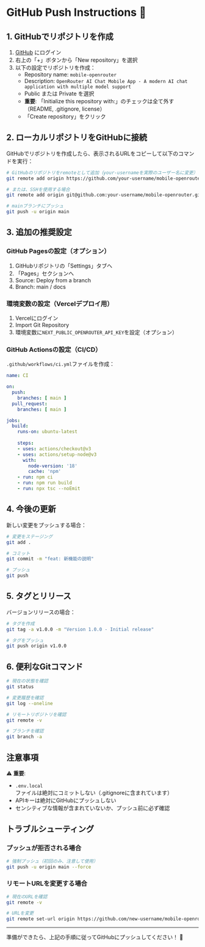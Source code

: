 # GitHub Push Instructions 🚀

## 1. GitHubでリポジトリを作成

1. [GitHub](https://github.com) にログイン
2. 右上の「+」ボタンから「New repository」を選択
3. 以下の設定でリポジトリを作成：
   - Repository name: `mobile-openrouter`
   - Description: `OpenRouter AI Chat Mobile App - A modern AI chat application with multiple model support`
   - Public または Private を選択
   - **重要**: 「Initialize this repository with:」のチェックは全て外す（README, .gitignore, license）
   - 「Create repository」をクリック

## 2. ローカルリポジトリをGitHubに接続

GitHubでリポジトリを作成したら、表示されるURLをコピーして以下のコマンドを実行：

```bash
# GitHubのリポジトリをremoteとして追加（your-usernameを実際のユーザー名に変更）
git remote add origin https://github.com/your-username/mobile-openrouter.git

# または、SSHを使用する場合
git remote add origin git@github.com:your-username/mobile-openrouter.git

# mainブランチにプッシュ
git push -u origin main
```

## 3. 追加の推奨設定

### GitHub Pagesの設定（オプション）
1. GitHubリポジトリの「Settings」タブへ
2. 「Pages」セクションへ
3. Source: Deploy from a branch
4. Branch: main / docs

### 環境変数の設定（Vercelデプロイ用）
1. Vercelにログイン
2. Import Git Repository
3. 環境変数に`NEXT_PUBLIC_OPENROUTER_API_KEY`を設定（オプション）

### GitHub Actionsの設定（CI/CD）
`.github/workflows/ci.yml`ファイルを作成：

```yaml
name: CI

on:
  push:
    branches: [ main ]
  pull_request:
    branches: [ main ]

jobs:
  build:
    runs-on: ubuntu-latest
    
    steps:
    - uses: actions/checkout@v3
    - uses: actions/setup-node@v3
      with:
        node-version: '18'
        cache: 'npm'
    - run: npm ci
    - run: npm run build
    - run: npx tsc --noEmit
```

## 4. 今後の更新

新しい変更をプッシュする場合：

```bash
# 変更をステージング
git add .

# コミット
git commit -m "feat: 新機能の説明"

# プッシュ
git push
```

## 5. タグとリリース

バージョンリリースの場合：

```bash
# タグを作成
git tag -a v1.0.0 -m "Version 1.0.0 - Initial release"

# タグをプッシュ
git push origin v1.0.0
```

## 6. 便利なGitコマンド

```bash
# 現在の状態を確認
git status

# 変更履歴を確認
git log --oneline

# リモートリポジトリを確認
git remote -v

# ブランチを確認
git branch -a
```

## 注意事項

⚠️ **重要**: 
- `.env.local`ファイルは絶対にコミットしない（.gitignoreに含まれています）
- APIキーは絶対にGitHubにプッシュしない
- センシティブな情報が含まれていないか、プッシュ前に必ず確認

## トラブルシューティング

### プッシュが拒否される場合
```bash
# 強制プッシュ（初回のみ、注意して使用）
git push -u origin main --force
```

### リモートURLを変更する場合
```bash
# 現在のURLを確認
git remote -v

# URLを変更
git remote set-url origin https://github.com/new-username/mobile-openrouter.git
```

---

準備ができたら、上記の手順に従ってGitHubにプッシュしてください！ 🎉
